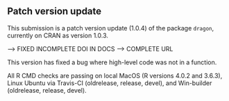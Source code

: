 ## Patch version update
This submission is a patch version update (1.0.4) of the package `dragon`, currently on CRAN as version 1.0.3.

--> FIXED INCOMPLETE DOI IN DOCS --> COMPLETE URL

This version has fixed a bug where high-level code was not in a function.

All R CMD checks are passing on local MacOS (R versions 4.0.2 and 3.6.3), Linux Ubuntu via Travis-CI (oldrelease, release, devel), and Win-builder (oldrelease, release, devel).

